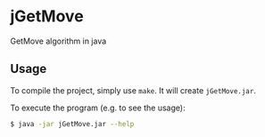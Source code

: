 # jGetMove

GetMove algorithm in java

## Usage 

To compile the project, simply use `make`. It will create `jGetMove.jar`.

To execute the program (e.g. to see the usage): 
```bash
$ java -jar jGetMove.jar --help
```

